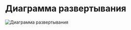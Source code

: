 # Диаграмма развертывания

![Диаграмма развертывания](https://github.com/vanosss/Maximus-chargingService/blob/master/images/diagrams/deployment/Deployment.jpg)

